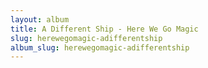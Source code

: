 ```yaml
---
layout: album
title: A Different Ship - Here We Go Magic
slug: herewegomagic-adifferentship
album_slug: herewegomagic-adifferentship
---
```

